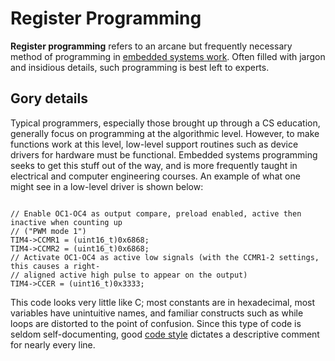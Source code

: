 # Register Programming

**Register programming** refers to an arcane but frequently necessary method of programming in [embedded systems work](https://app.gitbook.com/@blrs/s/blrs-wiki/software/embedded-programming-tips/@merged). Often filled with jargon and insidious details, such programming is best left to experts.

## Gory details

Typical programmers, especially those brought up through a CS education, generally focus on programming at the algorithmic level. However, to make functions work at this level, low-level support routines such as device drivers for hardware must be functional. Embedded systems programming seeks to get this stuff out of the way, and is more frequently taught in electrical and computer engineering courses. An example of what one might see in a low-level driver is shown below:

```text

// Enable OC1-OC4 as output compare, preload enabled, active then inactive when counting up
// ("PWM mode 1")
TIM4->CCMR1 = (uint16_t)0x6868;
TIM4->CCMR2 = (uint16_t)0x6868;
// Activate OC1-OC4 as active low signals (with the CCMR1-2 settings, this causes a right-
// aligned active high pulse to appear on the output)
TIM4->CCER = (uint16_t)0x3333;
```

This code looks very little like C; most constants are in hexadecimal, most variables have unintuitive names, and familiar constructs such as while loops are distorted to the point of confusion. Since this type of code is seldom self-documenting, good [code style](https://app.gitbook.com/@blrs/s/blrs-wiki/~/drafts/-M82nYJAGhlhAZKPghDw/software/code-styling-guide/@merged) dictates a descriptive comment for nearly every line.

